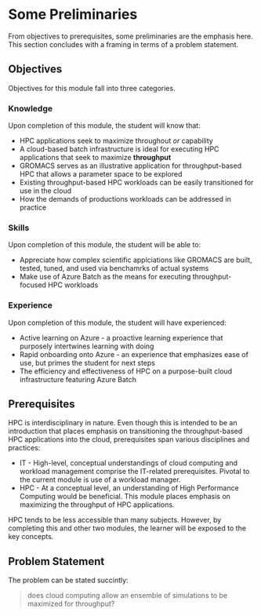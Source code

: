 # Some Preliminaries 

From objectives to prerequisites, some preliminaries are the emphasis here. This section concludes with a framing in terms of a problem statement. 

## Objectives 

Objectives for this module fall into three categories.

### Knowledge

Upon completion of this module, the student will know that:

- HPC applications seek to maximize throughout _or_ capability  
- A cloud-based batch infrastructure is ideal for executing HPC applications that seek to maximize **throughput**
- GROMACS serves as an illustrative application for throughput-based HPC that allows a parameter space to be explored 
- Existing throughput-based HPC workloads can be easily transitioned for use in the cloud 
- How the demands of productions workloads can be addressed in practice 

### Skills

Upon completion of this module, the student will be able to:

- Appreciate how complex scientific applciations like GROMACS are built, tested, tuned, and used via benchamrks of actual systems 
- Make use of Azure Batch as the means for executing throughput-focused HPC workloads 

### Experience

Upon completion of this module, the student will have experienced:

- Active learning on Azure - a proactive learning experience that purposely intertwines learning with doing 
- Rapid onboarding onto Azure - an experience that emphasizes ease of use, but primes the student for next steps  
- The efficiency and effectiveness of HPC on a purpose-built cloud infrastructure featuring Azure Batch 

## Prerequisites 

HPC is interdisciplinary in nature. Even though this is intended to be an introduction that places emphasis on transitioning the throughput-based HPC applications into the cloud, prerequisites span various disciplines and practices:

- IT - High-level, conceptual understandings of cloud computing and workload management comprise the IT-related prerequisites. Pivotal to the current module is use of a workload manager. 
- HPC - At a conceptual level, an understanding of High Performance Computing would be beneficial. This module places emphasis on maximizing the throughput of HPC applications. 

HPC tends to be less accessible than many subjects. However, by completing this and other two modules, the learner will be exposed to the key concepts. 

## Problem Statement 

The problem can be stated succintly:

> does cloud computing allow an ensemble of simulations to be maximized for throughput?